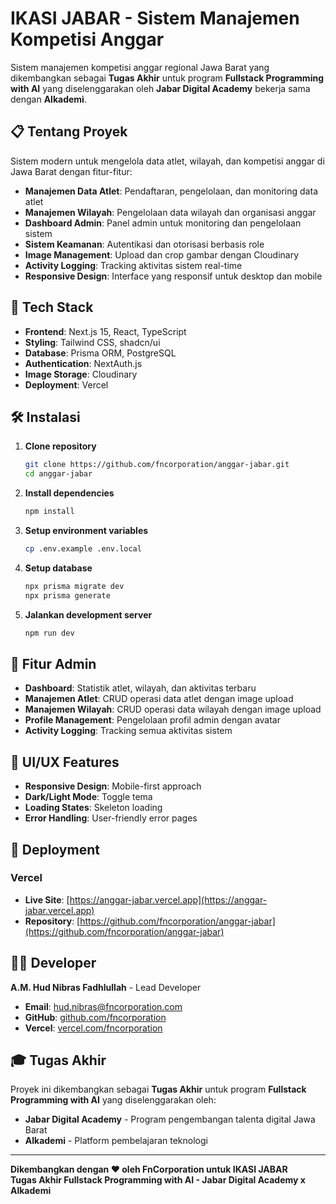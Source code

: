 # IKASI JABAR - Sistem Manajemen Kompetisi Anggar

Sistem manajemen kompetisi anggar regional Jawa Barat yang dikembangkan sebagai **Tugas Akhir** untuk program **Fullstack Programming with AI** yang diselenggarakan oleh **Jabar Digital Academy** bekerja sama dengan **Alkademi**.

## 📋 Tentang Proyek

Sistem modern untuk mengelola data atlet, wilayah, dan kompetisi anggar di Jawa Barat dengan fitur-fitur:
- **Manajemen Data Atlet**: Pendaftaran, pengelolaan, dan monitoring data atlet
- **Manajemen Wilayah**: Pengelolaan data wilayah dan organisasi anggar  
- **Dashboard Admin**: Panel admin untuk monitoring dan pengelolaan sistem
- **Sistem Keamanan**: Autentikasi dan otorisasi berbasis role
- **Image Management**: Upload dan crop gambar dengan Cloudinary
- **Activity Logging**: Tracking aktivitas sistem real-time
- **Responsive Design**: Interface yang responsif untuk desktop dan mobile

## 🚀 Tech Stack

- **Frontend**: Next.js 15, React, TypeScript
- **Styling**: Tailwind CSS, shadcn/ui
- **Database**: Prisma ORM, PostgreSQL
- **Authentication**: NextAuth.js
- **Image Storage**: Cloudinary
- **Deployment**: Vercel

## 🛠️ Instalasi

1. **Clone repository**
   ```bash
   git clone https://github.com/fncorporation/anggar-jabar.git
   cd anggar-jabar
   ```

2. **Install dependencies**
   ```bash
   npm install
   ```

3. **Setup environment variables**
   ```bash
   cp .env.example .env.local
   ```

4. **Setup database**
   ```bash
   npx prisma migrate dev
   npx prisma generate
   ```

5. **Jalankan development server**
   ```bash
   npm run dev
   ```

## 🎯 Fitur Admin

- **Dashboard**: Statistik atlet, wilayah, dan aktivitas terbaru
- **Manajemen Atlet**: CRUD operasi data atlet dengan image upload
- **Manajemen Wilayah**: CRUD operasi data wilayah dengan image upload
- **Profile Management**: Pengelolaan profil admin dengan avatar
- **Activity Logging**: Tracking semua aktivitas sistem

## 🎨 UI/UX Features

- **Responsive Design**: Mobile-first approach
- **Dark/Light Mode**: Toggle tema
- **Loading States**: Skeleton loading
- **Error Handling**: User-friendly error pages

## 🚀 Deployment

### Vercel
- **Live Site**: [https://anggar-jabar.vercel.app](https://anggar-jabar.vercel.app)
- **Repository**: [https://github.com/fncorporation/anggar-jabar](https://github.com/fncorporation/anggar-jabar)

## 👨‍💻 Developer

**A.M. Hud Nibras Fadhlullah** - Lead Developer
- **Email**: hud.nibras@fncorporation.com
- **GitHub**: [github.com/fncorporation](https://github.com/fncorporation)
- **Vercel**: [vercel.com/fncorporation](https://vercel.com/fncorporation)

## 🎓 Tugas Akhir

Proyek ini dikembangkan sebagai **Tugas Akhir** untuk program **Fullstack Programming with AI** yang diselenggarakan oleh:

- **Jabar Digital Academy** - Program pengembangan talenta digital Jawa Barat
- **Alkademi** - Platform pembelajaran teknologi

---

**Dikembangkan dengan ❤️ oleh FnCorporation untuk IKASI JABAR**  
**Tugas Akhir Fullstack Programming with AI - Jabar Digital Academy x Alkademi**